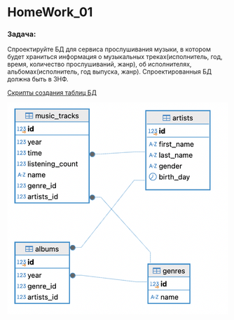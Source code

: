 # HomeWork_01

### Задача:
Спроектируйте БД для сервиса прослушивания музыки, в котором будет храниться информация о музыкальных треках(исполнитель, год, время, количество прослушиваний, жанр), об исполнителях, альбомах(исполнитель, год выпуска, жанр). Спроектированныя БД должна быть в 3НФ.

[Скрипты создания таблиц БД](hw_01.sql)

![ER Диаграмма](ER_dagram.png)